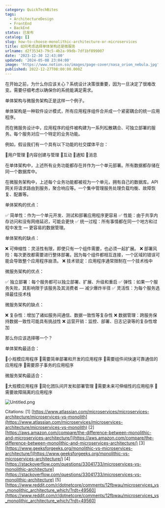 ```yaml
---
category: QuickTechBites
tags:
  - ArchitectureDesign
  - FrontEnd
  - BackEnd
status: 已发布
catalog: []
slug: how-to-choose-monolithic-architecture-or-microservices
title: 如何考虑选择单体架构还是微服务
urlname: d2f35343-79c5-4b2a-99db-7df1bf099007
date: '2023-12-30 12:43:00'
updated: '2024-05-08 23:04:00'
image: 'https://www.notion.so/images/page-cover/nasa_orion_nebula.jpg'
published: 2022-12-27T08:00:00.000Z
---
```


在开始之前，为什么你应该关心？系统设计决策很重要，因为一旦决定了很难改变。需要仔细考虑以确保你的系统能满足需求。


单体架构与微服务架构正是这样一个例子。


单体架构是一种软件设计模式，所有应用程序组件合并成一个紧密耦合的统一应用程序。


而在微服务设计中，应用程序的组件被构建为一系列松散耦合、可独立部署的服务。每个服务对应一个特定的业务功能。


例如，假设我们有一个具有以下功能的社交媒体平台：


🔸用户管理
🔸内容创建与管理
🔸互动
🔸通知
🔸消息


在单体架构中，上述所有业务功能都存在并作为一个单元部署。所有数据都存储在同一个数据库中。


在微服务架构中，上述每个业务功能都被视为一个单元，拥有自己的数据库。API 网关将请求路由到服务，聚合响应等。一个集中管理服务处理负载均衡、故障恢复、配置等。


单体架构的优点：


✅ 简单性：作为一个单元开发、测试和部署应用程序更容易
✅ 性能：由于共享内存访问和没有网络延迟，可能会更快
✅ 统一过程：所有事情都在同一个地方和过程中发生 — 更容易的数据管理。


单体架构的缺点：


❌ 可伸缩性：灵活性有限，即使只有一个组件需要，也必须一起扩展。
❌ 部署风险：每次更改都需要进行整体部署。因为每个组件都相互连接，一个区域的错误可能会导致整个应用程序崩溃。
❌ 技术锁定：应用程序通常限制在一个技术栈中


微服务架构的优点：


✅ 独立部署：每个服务都可以独立部署、扩展、升级和重启
✅ 弹性：如果一个服务失败，其影响限于该服务及其消费者 — 减少爆炸半径
✅ 灵活性：为每个服务选择最佳技术栈


微服务架构的缺点：


❌ 复杂性：增加了诸如服务间通信、数据一致性等复杂性
❌ 数据管理：跨服务保持数据一致性可能具有挑战性
❌ 运营开销：监控、部署、日志记录等的复杂性增加


那么你应该选择哪一个？


单体架构最适合：


🔹小规模应用程序
🔹需要简单部署和开发的应用程序
🔹需要组件间快速可靠通信的应用程序
🔹需要原子事务的应用程序


微服务架构最适合：


🔸大规模应用程序
🔸简化团队间开发和部署管理
🔸需要未来可伸缩性的应用程序
🔸需要故障隔离的应用程序


![Untitled.png](https://prod-files-secure.s3.us-west-2.amazonaws.com/5d24fe63-e567-4804-86f9-9fdc62e13082/8d149051-cc00-4198-a3d7-e00805eb8f9e/Untitled.png?X-Amz-Algorithm=AWS4-HMAC-SHA256&X-Amz-Content-Sha256=UNSIGNED-PAYLOAD&X-Amz-Credential=ASIAZI2LB466UBTZC37F%2F20250212%2Fus-west-2%2Fs3%2Faws4_request&X-Amz-Date=20250212T213316Z&X-Amz-Expires=3600&X-Amz-Security-Token=IQoJb3JpZ2luX2VjEN3%2F%2F%2F%2F%2F%2F%2F%2F%2F%2FwEaCXVzLXdlc3QtMiJGMEQCIGky%2Fo7VU2XZbAvUX8W13dbPfU2A22cevjNRSL9o17%2FIAiBrAjTIwqEtWXi65e6bGzn8BJjqpUDRCNtnEMfwYGMqEiqIBAj2%2F%2F%2F%2F%2F%2F%2F%2F%2F%2F8BEAAaDDYzNzQyMzE4MzgwNSIMYT9AHxG94gyfUHmvKtwDy9%2F0ZYk7nZDmwaFScta2IpZELifQSJqOYHZBKmiyv52gLwdw53jkDuuxnm481%2BexwWDbZ3KSwntyBOo%2B5tPTXd0IB9T4Ov7F%2BTr6KuaiqT%2FFslyNgredUMUX8eRGXAgUO27uM5b1sl28NQq13Xw59UovsCbJykEAL6DC5RXI2cHugpIRGLuULxsiPNmjtREG2FsF9246kLf8d2ww54%2BhL2j%2BU5pq4HmXkEIp%2B%2F%2FceBuaYIE%2BGXTxTDVWm%2ByVDQd9Ei4ySLVz2pSGq3Wfkn%2B3kVcKjIY7UfTHiyynen6XP%2F%2F0a%2BfTmnBV9JeRDrn6LHI9OHAOhwhgniCrB1D2c1OJURXHhEAR12h7H0eSVFT8dlSKoZbWNRWvZpiglwzdHrKnEE6Vpmk5LzKhEyXR95f2aFYcSrWDcRJ5TqW4b1RPRhs%2BNcIxs8cXHMqfpMNl5ABzksn4ptKc7DPnrNkGMHBfESrdXnA81fqdmkm49vz6J1fFK5oHWFjwRqZDsq4JaPzAr5bWdKf3yz2jFb5b%2F8HLt%2BtmV77F5mFrfX%2FGWxxGGzx95Nq3vsuGS4pySHPY9YLAR1vzDEtlVBwYQej7lV7Sw06mQMs7OVaG9AmxqyHf1cO%2BHa6T8naKJCVPVAkwg4y0vQY6pgFQ%2FxOo3bHzOYoHdNXRi5Wcr4PyHaw%2FPrFkDtnv%2FIPhLPZ6CdjqdkKP0AvHlnt2F%2F8cgQcDJdm4mkrpdN7DXjpIjEmG5hHHrOidnBRxcxzFvaEpX%2F6yUd%2Bi7wccbe9vjFxfnZdHFyc85uD2eZwSc3CJkaTu3y1kC97PzSzSQ9WZwmsvsHMKnqhDJD3zkymyy6FwtdgrOxkGx6eKdgTtcDNZCxyVe95c&X-Amz-Signature=f0a26ec377f701ff1c6fd1aa54560ec56396efa7d2abef3addf373018795ef8f&X-Amz-SignedHeaders=host&x-id=GetObject)


Citations:
[1] [https://www.atlassian.com/microservices/microservices-architecture/microservices-vs-monolith](https://www.atlassian.com/microservices/microservices-architecture/microservices-vs-monolith)
[2] [https://aws.amazon.com/compare/the-difference-between-monolithic-and-microservices-architecture/](https://aws.amazon.com/compare/the-difference-between-monolithic-and-microservices-architecture/)
[3] [https://www.geeksforgeeks.org/monolithic-vs-microservices-architecture/](https://www.geeksforgeeks.org/monolithic-vs-microservices-architecture/)
[4] [https://stackoverflow.com/questions/33041733/microservices-vs-monolithic-architecture](https://stackoverflow.com/questions/33041733/microservices-vs-monolithic-architecture)
[5] [https://www.reddit.com/r/dotnetcore/comments/12fbwau/microservices_vs_monolithic_architecture_which/?rdt=49560](https://www.reddit.com/r/dotnetcore/comments/12fbwau/microservices_vs_monolithic_architecture_which/?rdt=49560)

